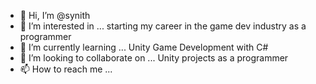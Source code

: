 - 👋 Hi, I’m @synith
- 👀 I’m interested in ... starting my career in the game dev industry as a programmer
- 🌱 I’m currently learning ... Unity Game Development with C#
- 💞️ I’m looking to collaborate on ... Unity projects as a programmer
- 📫 How to reach me ... 

<!---
synith/synith is a ✨ special ✨ repository because its `README.md` (this file) appears on your GitHub profile.
You can click the Preview link to take a look at your changes.
--->

